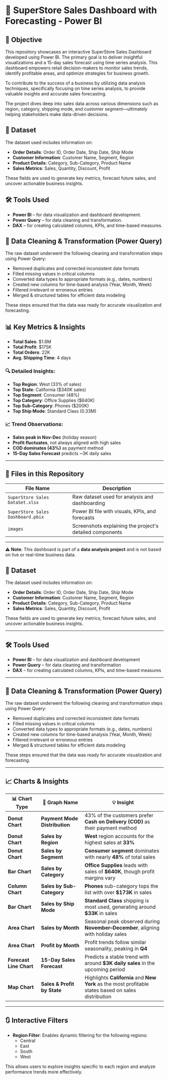 # 🛒 SuperStore Sales Dashboard with Forecasting - Power BI 
## 📌 Objective
This repository showcases an interactive SuperStore Sales Dashboard developed using Power BI. The primary goal is to deliver insightful visualizations and a 15-day sales forecast using time series analysis. This dashboard empowers retail decision-makers to monitor sales trends, identify profitable areas, and optimize strategies for business growth.

To contribute to the success of a business by utilizing data analysis techniques, specifically focusing on time series analysis, to provide valuable insights and accurate sales forecasting.

The project dives deep into sales data across various dimensions such as region, category, shipping mode, and customer segment—ultimately helping stakeholders make data-driven decisions.
## 📁 Dataset
The dataset used includes information on:

- **Order Details**: Order ID, Order Date, Ship Date, Ship Mode  
- **Customer Information**: Customer Name, Segment, Region  
- **Product Details**: Category, Sub-Category, Product Name  
- **Sales Metrics**: Sales, Quantity, Discount, Profit

These fields are used to generate key metrics, forecast future sales, and uncover actionable business insights.
## 🛠️ Tools Used
- **Power BI** – for data visualization and dashboard development.
- **Power Query** – for data cleaning and transformation.
- **DAX** – for creating calculated columns, KPIs, and time-based measures.
## 🧹 Data Cleaning & Transformation (Power Query)
The raw dataset underwent the following cleaning and transformation steps using Power Query:

- Removed duplicates and corrected inconsistent date formats
- Filled missing values in critical columns
- Converted data types to appropriate formats (e.g., dates, numbers)
- Created new columns for time-based analysis (Year, Month, Week)
- Filtered irrelevant or erroneous entries
- Merged & structured tables for efficient data modeling

These steps ensured that the data was ready for accurate visualization and forecasting.


## 📊 Key Metrics & Insights

- **Total Sales**: $1.6M
- **Total Profit**: $175K
- **Total Orders**: 22K
- **Avg. Shipping Time**: 4 days

### 🔍 Detailed Insights:
- **Top Region**: West (33% of sales)
- **Top State**: California ($340K sales)
- **Top Segment**: Consumer (48%)
- **Top Category**: Office Supplies ($640K)
- **Top Sub-Category**: Phones ($200K)
- **Top Ship Mode**: Standard Class (0.33M)

### 📈 Trend Observations:
- **Sales peak in Nov-Dec** (holiday season)
- **Profit fluctuates**, not always aligned with high sales
- **COD dominates (43%)** as payment method
- **15-Day Sales Forecast** predicts ~3K daily sales


---

## 📂 Files in this Repository

| File Name | Description |
|-----------|-------------|
| `SuperStore Sales DataSet.xlsx` | Raw dataset used for analysis and dashboarding |
| `SuperStore Sales Dashboard.pbix` | Power BI file with visuals, KPIs, and forecasts |
| `images` | Screenshots explaining the project's detailed components |
---

⚠️ **Note**: This dashboard is part of a **data analysis project** and is not based on live or real-time business data.



## 📁 Dataset
The dataset used includes information on:

- **Order Details**: Order ID, Order Date, Ship Date, Ship Mode  
- **Customer Information**: Customer Name, Segment, Region  
- **Product Details**: Category, Sub-Category, Product Name  
- **Sales Metrics**: Sales, Quantity, Discount, Profit

These fields are used to generate key metrics, forecast future sales, and uncover actionable business insights.

---

## 🛠️ Tools Used
- **Power BI** – for data visualization and dashboard development  
- **Power Query** – for data cleaning and transformation  
- **DAX** – for creating calculated columns, KPIs, and time-based measures

---

## 🧹 Data Cleaning & Transformation (Power Query)
The raw dataset underwent the following cleaning and transformation steps using Power Query:

- Removed duplicates and corrected inconsistent date formats
- Filled missing values in critical columns
- Converted data types to appropriate formats (e.g., dates, numbers)
- Created new columns for time-based analysis (Year, Month, Week)
- Filtered irrelevant or erroneous entries
- Merged & structured tables for efficient data modeling

These steps ensured that the data was ready for accurate visualization and forecasting.

---

## 📈 Charts & Insights

| 📊 **Chart Type**         | 📌 **Graph Name**                      | 💡 **Insight** |
|--------------------------|----------------------------------------|----------------|
| **Donut Chart**          | **Payment Mode Distribution**          | 43% of the customers prefer **Cash on Delivery (COD)** as their payment method |
| **Donut Chart**          | **Sales by Region**                    | **West** region accounts for the highest sales at **33%** |
| **Donut Chart**          | **Sales by Segment**                   | **Consumer segment** dominates with nearly **48%** of total sales |
| **Bar Chart**            | **Sales by Category**                  | **Office Supplies** leads with sales of **$640K**, though profit margins vary |
| **Column Chart**         | **Sales by Sub-Category**              | **Phones** sub-category tops the list with over **$173K** in sales |
| **Bar Chart**            | **Sales by Ship Mode**                 | **Standard Class** shipping is most used, generating around **$33K** in sales |
| **Area Chart**           | **Sales by Month**                     | Seasonal peak observed during **November–December**, aligning with holiday sales |
| **Area Chart**           | **Profit by Month**                    | Profit trends follow similar seasonality, peaking in **Q4** |
| **Forecast Line Chart**  | **15-Day Sales Forecast**              | Predicts a stable trend with around **$3K daily sales** in the upcoming period |
| **Map Chart**            | **Sales & Profit by State**            | Highlights **California** and **New York** as the most profitable states based on sales distribution |

---

## 🔃 Interactive Filters
- **Region Filter**: Enables dynamic filtering for the following regions:  
  - Central  
  - East  
  - South  
  - West  

This allows users to explore insights specific to each region and analyze performance trends more effectively.

